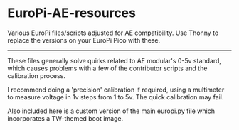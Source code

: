# EuroPi-AE-resources
Various EuroPi files/scripts adjusted for AE compatibility. Use Thonny to replace the versions on your EuroPi Pico with these.

---

These files generally solve quirks related to AE modular's 0-5v standard, which causes problems with a few of the contributor scripts and the calibration process.

I recommend doing a 'precision' calibration if required, using a multimeter to measure voltage in 1v steps from 1 to 5v. The quick calibration may fail.

Also included here is a custom version of the main europi.py file which incorporates a TW-themed boot image.
